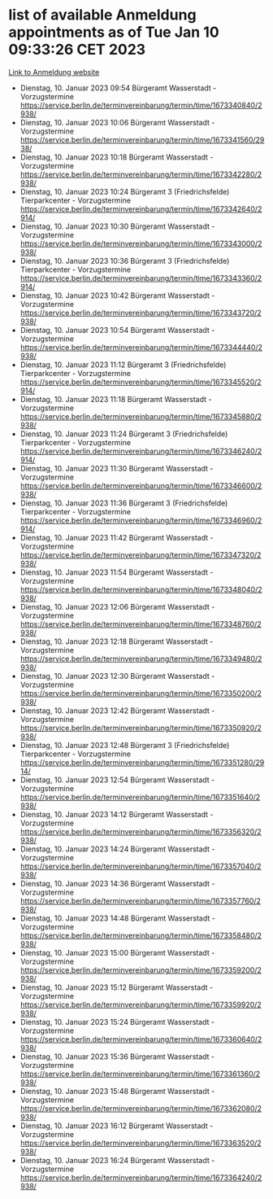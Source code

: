 # list of available Anmeldung appointments as of Tue Jan 10 09:33:26 CET 2023
[Link to Anmeldung website](https://service.berlin.de/terminvereinbarung/termin/tag.php?termin=0&anliegen[]=120686&dienstleisterlist=122210,122217,327316,122219,327312,122227,327314,122231,327346,122243,327348,122252,329742,122260,329745,122262,329748,122254,329751,122271,327278,122273,327274,122277,327276,330436,122280,327294,122282,327290,122284,327292,327539,122291,327270,122285,327266,122286,327264,122296,327268,150230,329760,122301,327282,122297,327286,122294,327284,122312,329763,122314,329775,122304,327330,122311,327334,122309,327332,122281,327352,122279,329772,122276,327324,122274,327326,122267,329766,122246,327318,122251,327320,122257,327322,122208,327298,122226,327300,121362,121364&herkunft=http%3A%2F%2Fservice.berlin.de%2Fdienstleistung%2F120686%2F)
- Dienstag, 10. Januar 2023 09:54 Bürgeramt Wasserstadt - Vorzugstermine https://service.berlin.de/terminvereinbarung/termin/time/1673340840/2938/
- Dienstag, 10. Januar 2023 10:06 Bürgeramt Wasserstadt - Vorzugstermine https://service.berlin.de/terminvereinbarung/termin/time/1673341560/2938/
- Dienstag, 10. Januar 2023 10:18 Bürgeramt Wasserstadt - Vorzugstermine https://service.berlin.de/terminvereinbarung/termin/time/1673342280/2938/
- Dienstag, 10. Januar 2023 10:24 Bürgeramt 3 (Friedrichsfelde) Tierparkcenter - Vorzugstermine https://service.berlin.de/terminvereinbarung/termin/time/1673342640/2914/
- Dienstag, 10. Januar 2023 10:30 Bürgeramt Wasserstadt - Vorzugstermine https://service.berlin.de/terminvereinbarung/termin/time/1673343000/2938/
- Dienstag, 10. Januar 2023 10:36 Bürgeramt 3 (Friedrichsfelde) Tierparkcenter - Vorzugstermine https://service.berlin.de/terminvereinbarung/termin/time/1673343360/2914/
- Dienstag, 10. Januar 2023 10:42 Bürgeramt Wasserstadt - Vorzugstermine https://service.berlin.de/terminvereinbarung/termin/time/1673343720/2938/
- Dienstag, 10. Januar 2023 10:54 Bürgeramt Wasserstadt - Vorzugstermine https://service.berlin.de/terminvereinbarung/termin/time/1673344440/2938/
- Dienstag, 10. Januar 2023 11:12 Bürgeramt 3 (Friedrichsfelde) Tierparkcenter - Vorzugstermine https://service.berlin.de/terminvereinbarung/termin/time/1673345520/2914/
- Dienstag, 10. Januar 2023 11:18 Bürgeramt Wasserstadt - Vorzugstermine https://service.berlin.de/terminvereinbarung/termin/time/1673345880/2938/
- Dienstag, 10. Januar 2023 11:24 Bürgeramt 3 (Friedrichsfelde) Tierparkcenter - Vorzugstermine https://service.berlin.de/terminvereinbarung/termin/time/1673346240/2914/
- Dienstag, 10. Januar 2023 11:30 Bürgeramt Wasserstadt - Vorzugstermine https://service.berlin.de/terminvereinbarung/termin/time/1673346600/2938/
- Dienstag, 10. Januar 2023 11:36 Bürgeramt 3 (Friedrichsfelde) Tierparkcenter - Vorzugstermine https://service.berlin.de/terminvereinbarung/termin/time/1673346960/2914/
- Dienstag, 10. Januar 2023 11:42 Bürgeramt Wasserstadt - Vorzugstermine https://service.berlin.de/terminvereinbarung/termin/time/1673347320/2938/
- Dienstag, 10. Januar 2023 11:54 Bürgeramt Wasserstadt - Vorzugstermine https://service.berlin.de/terminvereinbarung/termin/time/1673348040/2938/
- Dienstag, 10. Januar 2023 12:06 Bürgeramt Wasserstadt - Vorzugstermine https://service.berlin.de/terminvereinbarung/termin/time/1673348760/2938/
- Dienstag, 10. Januar 2023 12:18 Bürgeramt Wasserstadt - Vorzugstermine https://service.berlin.de/terminvereinbarung/termin/time/1673349480/2938/
- Dienstag, 10. Januar 2023 12:30 Bürgeramt Wasserstadt - Vorzugstermine https://service.berlin.de/terminvereinbarung/termin/time/1673350200/2938/
- Dienstag, 10. Januar 2023 12:42 Bürgeramt Wasserstadt - Vorzugstermine https://service.berlin.de/terminvereinbarung/termin/time/1673350920/2938/
- Dienstag, 10. Januar 2023 12:48 Bürgeramt 3 (Friedrichsfelde) Tierparkcenter - Vorzugstermine https://service.berlin.de/terminvereinbarung/termin/time/1673351280/2914/
- Dienstag, 10. Januar 2023 12:54 Bürgeramt Wasserstadt - Vorzugstermine https://service.berlin.de/terminvereinbarung/termin/time/1673351640/2938/
- Dienstag, 10. Januar 2023 14:12 Bürgeramt Wasserstadt - Vorzugstermine https://service.berlin.de/terminvereinbarung/termin/time/1673356320/2938/
- Dienstag, 10. Januar 2023 14:24 Bürgeramt Wasserstadt - Vorzugstermine https://service.berlin.de/terminvereinbarung/termin/time/1673357040/2938/
- Dienstag, 10. Januar 2023 14:36 Bürgeramt Wasserstadt - Vorzugstermine https://service.berlin.de/terminvereinbarung/termin/time/1673357760/2938/
- Dienstag, 10. Januar 2023 14:48 Bürgeramt Wasserstadt - Vorzugstermine https://service.berlin.de/terminvereinbarung/termin/time/1673358480/2938/
- Dienstag, 10. Januar 2023 15:00 Bürgeramt Wasserstadt - Vorzugstermine https://service.berlin.de/terminvereinbarung/termin/time/1673359200/2938/
- Dienstag, 10. Januar 2023 15:12 Bürgeramt Wasserstadt - Vorzugstermine https://service.berlin.de/terminvereinbarung/termin/time/1673359920/2938/
- Dienstag, 10. Januar 2023 15:24 Bürgeramt Wasserstadt - Vorzugstermine https://service.berlin.de/terminvereinbarung/termin/time/1673360640/2938/
- Dienstag, 10. Januar 2023 15:36 Bürgeramt Wasserstadt - Vorzugstermine https://service.berlin.de/terminvereinbarung/termin/time/1673361360/2938/
- Dienstag, 10. Januar 2023 15:48 Bürgeramt Wasserstadt - Vorzugstermine https://service.berlin.de/terminvereinbarung/termin/time/1673362080/2938/
- Dienstag, 10. Januar 2023 16:12 Bürgeramt Wasserstadt - Vorzugstermine https://service.berlin.de/terminvereinbarung/termin/time/1673363520/2938/
- Dienstag, 10. Januar 2023 16:24 Bürgeramt Wasserstadt - Vorzugstermine https://service.berlin.de/terminvereinbarung/termin/time/1673364240/2938/

